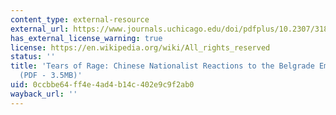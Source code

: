 ```yaml
---
content_type: external-resource
external_url: https://www.journals.uchicago.edu/doi/pdfplus/10.2307/3182306
has_external_license_warning: true
license: https://en.wikipedia.org/wiki/All_rights_reserved
status: ''
title: 'Tears of Rage: Chinese Nationalist Reactions to the Belgrade Embassy Bombing."
  (PDF - 3.5MB)'
uid: 0ccbbe64-ff4e-4ad4-b14c-402e9c9f2ab0
wayback_url: ''
---
```

